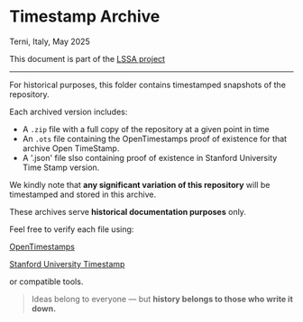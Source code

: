 # Timestamp Archive

Terni, Italy, May 2025

This document is part of the [LSSA project](https://github.com/iz0eyj/LSSA)

---

For historical purposes, this folder contains timestamped snapshots of the repository.

Each archived version includes:
- A `.zip` file with a full copy of the repository at a given point in time
- An `.ots` file containing the OpenTimestamps proof of existence for that archive Open TimeStamp.
- A '.json' file slso containing proof of existence in Stanford University Time Stamp version.

We kindly note that **any significant variation of this repository** will be timestamped and stored in this archive.

These archives serve **historical documentation purposes** only.

Feel free to verify each file using:

[OpenTimestamps](https://opentimestamps.org) 

[Stanford University Timestamp](https://timestamp.stanford.edu/)

or compatible tools.

> Ideas belong to everyone — but **history belongs to those who write it down.**
